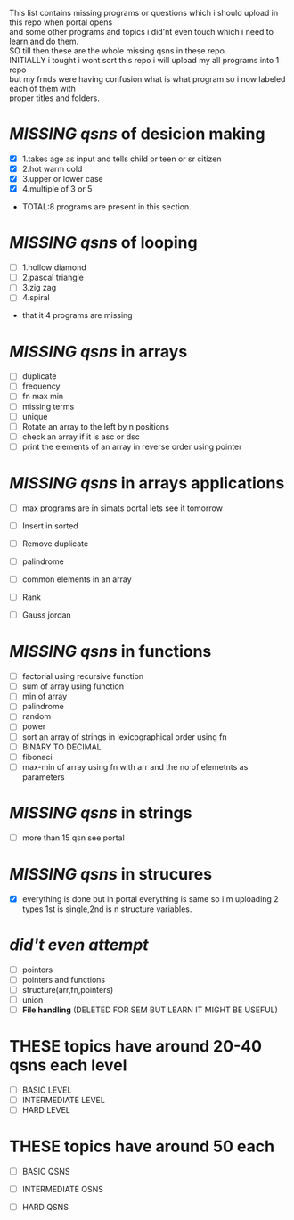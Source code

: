 This list contains missing programs or questions which i should upload in this repo when portal opens\
and some other programs and topics i did'nt even touch which i need to learn and do them.\
SO till then these are the whole missing qsns in these repo.\
INITIALLY i tought i wont sort this repo i will upload my all programs into 1 repo\
but my frnds were having confusion what is what program so i now labeled each of them with\
proper titles and folders.

# ***MISSING qsns*** of desicion making 
- [x] 1.takes age as input and tells child or teen or sr citizen
- [x] 2.hot warm cold
- [x] 3.upper or lower case
- [x] 4.multiple of 3 or 5

- TOTAL:8 programs are present in this section.


# ***MISSING qsns*** of looping
- [ ] 1.hollow diamond
- [ ] 2.pascal triangle
- [ ] 3.zig zag
- [ ] 4.spiral
- that it 4 programs are missing

# ***MISSING qsns*** in arrays
- [ ] duplicate
- [ ] frequency
- [ ] fn max min
- [ ] missing terms
- [ ] unique
- [ ] Rotate an array to the left by n positions
- [ ] check an array if it is asc or dsc
- [ ] print the elements of an array in reverse order using pointer

# ***MISSING qsns***  in arrays applications
- [ ] max programs are in simats portal lets see it tomorrow
- [ ] Insert in sorted
- [ ] Remove duplicate
- [ ] palindrome
- [ ] common elements in an array
- [ ] Rank
- [ ] Gauss jordan


# ***MISSING qsns*** in functions
- [ ] factorial using recursive function
- [ ] sum of array using function
- [ ] min of array 
- [ ] palindrome
- [ ] random
- [ ] power
- [ ] sort an array of strings in lexicographical order using fn
- [ ] BINARY TO DECIMAL
- [ ] fibonaci
- [ ] max-min of array using fn with arr and the no of elemetnts as parameters

# ***MISSING qsns***  in strings
- [ ] more than 15 qsn see portal

# ***MISSING qsns***  in strucures
- [x] everything is done but in portal 
everything is same so i'm uploading 2 types 1st is single,2nd is n structure variables.

# ***did't even attempt***
- [ ] pointers
- [ ] pointers and functions
- [ ] structure(arr,fn,pointers)
- [ ] union
- [ ] **File handling** (DELETED FOR SEM BUT LEARN IT MIGHT BE USEFUL)
# THESE topics have around 20-40 qsns each level
- [ ] BASIC LEVEL
- [ ] INTERMEDIATE LEVEL
- [ ] HARD LEVEL

# THESE topics have around 50 each
- [ ] BASIC QSNS
- [ ] INTERMEDIATE QSNS
- [ ] HARD QSNS



